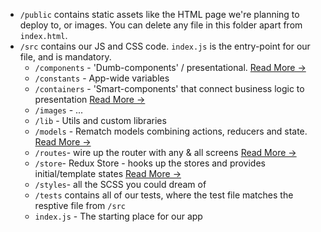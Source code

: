 - `/public` contains static assets like the HTML page we're planning to deploy to, or images. You can delete any file in this folder apart from `index.html`.
- `/src` contains our JS and CSS code. `index.js` is the entry-point for our file, and is mandatory.
    - `/components` - 'Dumb-components' / presentational. [Read More &rarr;](https://medium.com/@dan_abramov/smart-and-dumb-components-7ca2f9a7c7d0)
    - `/constants` - App-wide variables
    - `/containers` - 'Smart-components' that connect business logic to presentation [Read More &rarr;](https://redux.js.org/docs/basics/UsageWithReact.html#presentational-and-container-components)
    - `/images` - ...
    - `/lib` - Utils and custom libraries
    - `/models` - Rematch models combining actions, reducers and state. [Read More &rarr;](https://github.com/rematch/rematch#step-2-models)
    - `/routes`- wire up the router with any & all screens [Read More &rarr;](https://github.com/aksonov/react-native-router-flux)
    - `/store`- Redux Store - hooks up the stores and provides initial/template states [Read More &rarr;](https://redux.js.org/docs/basics/Store.html)
    - `/styles`- all the SCSS you could dream of
    - `/tests` contains all of our tests, where the test file matches the resptive file from `/src`
    - `index.js` - The starting place for our app
